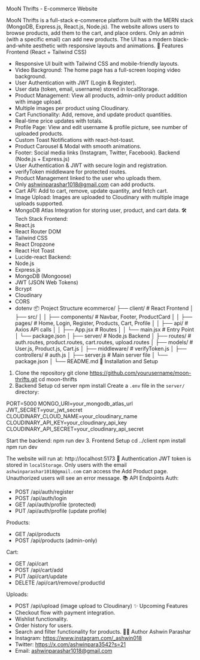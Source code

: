 MooN Thrifts - E-commerce Website

MooN Thrifts is a full-stack e-commerce platform built with the MERN stack (MongoDB, Express.js, React.js, Node.js). The website allows users to browse products, add them to the cart, and place orders. Only an admin (with a specific email) can add new products. The UI has a modern black-and-white aesthetic with responsive layouts and animations.
🚀 Features
Frontend (React + Tailwind CSS)
- Responsive UI built with Tailwind CSS and mobile-friendly layouts.
- Video Background: The home page has a full-screen looping video background.
- User Authentication with JWT (Login & Register).
- User data (token, email, username) stored in localStorage.
- Product Management: View all products, admin-only product addition with image upload.
- Multiple images per product using Cloudinary.
- Cart Functionality: Add, remove, and update product quantities.
- Real-time price updates with totals.
- Profile Page: View and edit username & profile picture, see number of uploaded products.
- Custom Toast Notifications with react-hot-toast.
- Product Carousel & Modal with smooth animations.
- Footer: Social media links (Instagram, Twitter, Facebook).
Backend (Node.js + Express.js)
- User Authentication & JWT with secure login and registration.
- verifyToken middleware for protected routes.
- Product Management linked to the user who uploads them.
- Only ashwinparashar1018@gmail.com can add products.
- Cart API: Add to cart, remove, update quantity, and fetch cart.
- Image Upload: Images are uploaded to Cloudinary with multiple image uploads supported.
- MongoDB Atlas Integration for storing user, product, and cart data.
🛠️ Tech Stack
Frontend:
- React.js
- React Router DOM
- Tailwind CSS
- React Dropzone
- React Hot Toast
- Lucide-react
Backend:
- Node.js
- Express.js
- MongoDB (Mongoose)
- JWT (JSON Web Tokens)
- Bcrypt
- Cloudinary
- CORS
- dotenv
📦 Project Structure
ecommerce/
├── client/                 # React Frontend
│   ├── src/
│   │   ├── components/     # Navbar, Footer, ProductCard
│   │   ├── pages/          # Home, Login, Register, Products, Cart, Profile
│   │   ├── api/            # Axios API calls
│   │   ├── App.jsx         # Routes
│   │   └── main.jsx        # Entry Point
│   └── package.json
│
├── server/                 # Node.js Backend
│   ├── routes/             # auth.routes, product.routes, cart.routes, upload.routes
│   ├── models/             # User.js, Product.js, Cart.js
│   ├── middleware/         # verifyToken.js
│   ├── controllers/        # auth.js
│   ├── server.js           # Main server file
│   └── package.json
│
└── README.md
🔧 Installation and Setup
1. Clone the repository
git clone https://github.com/yourusername/moon-thrifts.git
cd moon-thrifts
2. Backend Setup
cd server
npm install
Create a `.env` file in the `server/` directory:

PORT=5000
MONGO_URI=your_mongodb_atlas_url
JWT_SECRET=your_jwt_secret
CLOUDINARY_CLOUD_NAME=your_cloudinary_name
CLOUDINARY_API_KEY=your_cloudinary_api_key
CLOUDINARY_API_SECRET=your_cloudinary_api_secret

Start the backend:
npm run dev
3. Frontend Setup
cd ../client
npm install
npm run dev

The website will run at: http://localhost:5173
🔐 Authentication
JWT token is stored in `localStorage`. Only users with the email `ashwinparashar1018@gmail.com` can access the Add Product page. Unauthorized users will see an error message.
📚 API Endpoints
Auth:
- POST /api/auth/register
- POST /api/auth/login
- GET /api/auth/profile (protected)
- PUT /api/auth/profile (update profile)

Products:
- GET /api/products
- POST /api/products (admin-only)

Cart:
- GET /api/cart
- POST /api/cart/add
- PUT /api/cart/update
- DELETE /api/cart/remove/:productId

Uploads:
- POST /api/upload (image upload to Cloudinary)
✨ Upcoming Features
- Checkout flow with payment integration.
- Wishlist functionality.
- Order history for users.
- Search and filter functionality for products.
👨‍💻 Author
Ashwin Parashar
- Instagram: https://www.instagram.com/_ashwin018
- Twitter: https://x.com/ashwinpara3542?s=21
- Email: ashwinparashar1018@gmail.com
